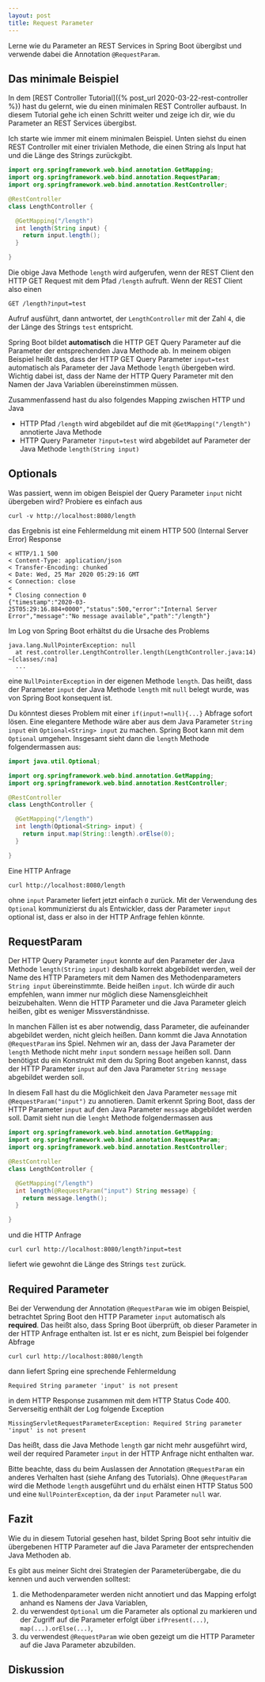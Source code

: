 ```yaml
---
layout: post
title: Request Parameter
---
```


Lerne wie du Parameter an REST Services in Spring Boot übergibst und verwende dabei die Annotation `@RequestParam`.

## Das minimale Beispiel

In dem [REST Controller Tutorial]({% post_url 2020-03-22-rest-controller %}) hast du gelernt, wie du einen minimalen REST Controller aufbaust. In diesem Tutorial gehe ich einen Schritt weiter und zeige ich dir, wie du Parameter an REST Services übergibst.

Ich starte wie immer mit einem minimalen Beispiel. Unten siehst du einen REST Controller mit einer trivialen Methode, die einen String als Input hat und die Länge des Strings zurückgibt.

```java
import org.springframework.web.bind.annotation.GetMapping;
import org.springframework.web.bind.annotation.RequestParam;
import org.springframework.web.bind.annotation.RestController;

@RestController
class LengthController {

  @GetMapping("/length")
  int length(String input) {
    return input.length();
  }

}
```

Die obige Java Methode `length` wird aufgerufen, wenn der REST Client den HTTP GET Request mit dem Pfad `/length` aufruft. Wenn der REST Client also einen

```console
GET /length?input=test
```

Aufruf ausführt, dann antwortet, der `LengthController` mit der Zahl `4`, die der Länge des Strings `test` entspricht.

Spring Boot bildet **automatisch** die HTTP GET Query Parameter auf die Parameter der entsprechenden Java Methode ab. In meinem obigen Beispiel heißt das, dass der HTTP GET Query Parameter `input=test` automatisch als Parameter der Java Methode `length` übergeben wird. Wichtig dabei ist, dass der Name der HTTP Query Parameter mit den Namen der Java Variablen übereinstimmen müssen.

Zusammenfassend hast du also folgendes Mapping zwischen HTTP und Java

- HTTP Pfad `/length` wird abgebildet auf die mit `@GetMapping("/length")` annotierte Java Methode
- HTTP Query Parameter `?input=test` wird abgebildet auf Parameter der Java Methode `length(String input)`

## Optionals

Was passiert, wenn im obigen Beispiel der Query Parameter `input` nicht übergeben wird? Probiere es einfach aus

```console
curl -v http://localhost:8080/length
```

das Ergebnis ist eine Fehlermeldung mit einem HTTP 500 (Internal Server Error) Response

```console
< HTTP/1.1 500
< Content-Type: application/json
< Transfer-Encoding: chunked
< Date: Wed, 25 Mar 2020 05:29:16 GMT
< Connection: close
<
* Closing connection 0
{"timestamp":"2020-03-25T05:29:16.884+0000","status":500,"error":"Internal Server Error","message":"No message available","path":"/length"}
```

Im Log von Spring Boot erhältst du die Ursache des Problems

```
java.lang.NullPointerException: null
  at rest.controller.LengthController.length(LengthController.java:14) ~[classes/:na]
  ...
```

eine `NullPointerException` in der eigenen Methode `length`. Das heißt, dass der Parameter `input` der Java Methode `length` mit `null` belegt wurde, was von Spring Boot konsequent ist.

Du könntest dieses Problem mit einer `if(input!=null){...}` Abfrage sofort lösen. Eine elegantere Methode wäre aber aus dem Java Parameter `String input` ein `Optional<String> input` zu machen. Spring Boot kann mit dem `Optional` umgehen. Insgesamt sieht dann die `length` Methode folgendermassen aus:

```java
import java.util.Optional;

import org.springframework.web.bind.annotation.GetMapping;
import org.springframework.web.bind.annotation.RestController;

@RestController
class LengthController {

  @GetMapping("/length")
  int length(Optional<String> input) {
    return input.map(String::length).orElse(0);
  }

}
```

Eine HTTP Anfrage

```console
curl http://localhost:8080/length
```

ohne `input` Parameter liefert jetzt einfach `0` zurück. Mit der Verwendung des `Optional` kommunizierst du als Entwickler, dass der Parameter `input` optional ist, dass er also in der HTTP Anfrage fehlen könnte.

## RequestParam

Der HTTP Query Parameter `input` konnte auf den Parameter der Java Methode `length(String input)` deshalb korrekt abgebildet werden, weil der Name des HTTP Parameters mit dem Namen des Methodenparameters `String input` übereinstimmte. Beide heißen `input`. Ich würde dir auch empfehlen, wann immer nur möglich diese Namensgleichheit beizubehalten. Wenn die HTTP Parameter und die Java Parameter gleich heißen, gibt es weniger Missverständnisse.

In manchen Fällen ist es aber notwendig, dass Parameter, die aufeinander abgebildet werden, nicht gleich heißen. Dann kommt die Java Annotation `@RequestParam` ins Spiel. Nehmen wir an, dass der Java Parameter der `length` Methode nicht mehr `input` sondern `message` heißen soll. Dann benötigst du ein Konstrukt mit dem du Spring Boot angeben kannst, dass der HTTP Parameter `input` auf den Java Parameter `String message` abgebildet werden soll.

In diesem Fall hast du die Möglichkeit den Java Parameter `message` mit `@RequestParam("input")` zu annotieren. Damit erkennt Spring Boot, dass der HTTP Parameter `input` auf den Java Parameter `message` abgebildet werden soll. Damit sieht nun die `lenght` Methode folgendermassen aus

```java
import org.springframework.web.bind.annotation.GetMapping;
import org.springframework.web.bind.annotation.RequestParam;
import org.springframework.web.bind.annotation.RestController;

@RestController
class LengthController {

  @GetMapping("/length")
  int length(@RequestParam("input") String message) {
    return message.length();
  }

}
```

und die HTTP Anfrage

```console
curl curl http://localhost:8080/length?input=test
```

liefert wie gewohnt die Länge des Strings `test` zurück.

## Required Parameter

Bei der Verwendung der Annotation `@RequestParam` wie im obigen Beispiel, betrachtet Spring Boot den HTTP Parameter `input` automatisch als **required**. Das heißt also, dass Spring Boot überprüft, ob dieser Parameter in der HTTP Anfrage enthalten ist. Ist er es nicht, zum Beispiel bei folgender Abfrage

```console
curl curl http://localhost:8080/length
```

dann liefert Spring eine sprechende Fehlermeldung

```console
Required String parameter 'input' is not present
```

in dem HTTP Response zusammen mit dem HTTP Status Code 400. Serverseitig enthält der Log folgende Exception

```console
MissingServletRequestParameterException: Required String parameter 'input' is not present
```

Das heißt, dass die Java Methode `length` gar nicht mehr ausgeführt wird, weil der required Parameter `input` in der HTTP Anfrage nicht enthalten war.

Bitte beachte, dass du beim Auslassen der Annotation `@RequestParam` ein anderes Verhalten hast (siehe Anfang des Tutorials). Ohne `@RequestParam` wird die Methode `length` ausgeführt und du erhälst einen HTTP Status 500 und eine `NullPointerException`, da der `input` Parameter `null` war.

## Fazit

Wie du in diesem Tutorial gesehen hast, bildet Spring Boot sehr intuitiv die übergebenen HTTP Parameter auf die Java Parameter der entsprechenden Java Methoden ab.

Es gibt aus meiner Sicht drei Strategien der Parameterübergabe, die du kennen und auch verwenden solltest:

1. die Methodenparameter werden nicht annotiert und das Mapping erfolgt anhand es Namens der Java Variablen,
1. du verwendest `Optional` um die Parameter als optional zu markieren und der Zugriff auf die Parameter erfolgt über `ifPresent(...)`, `map(...).orElse(...)`,
1. du verwendest `@RequestParam` wie oben gezeigt um die HTTP Parameter auf die Java Parameter abzubilden.

## Diskussion
